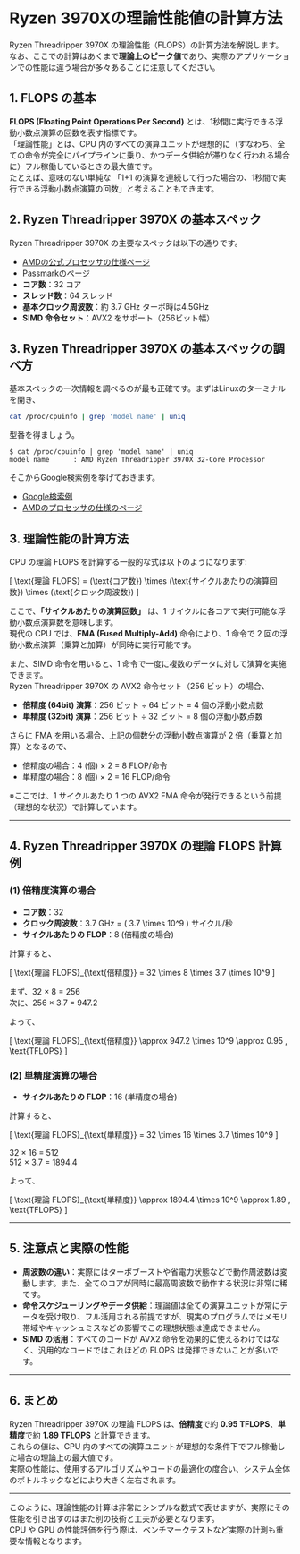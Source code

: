 
# Ryzen 3970Xの理論性能値の計算方法
Ryzen Threadripper 3970X の理論性能（FLOPS）の計算方法を解説します。  
なお、ここでの計算はあくまで**理論上のピーク値**であり、実際のアプリケーションでの性能は違う場合が多々あることに注意してください。

## 1. FLOPS の基本

**FLOPS (Floating Point Operations Per Second)** とは、1秒間に実行できる浮動小数点演算の回数を表す指標です。  
「理論性能」とは、CPU 内のすべての演算ユニットが理想的に（すなわち、全ての命令が完全にパイプラインに乗り、かつデータ供給が滞りなく行われる場合に）フル稼働しているときの最大値です。  
たとえば、意味のない単純な 「1+1 の演算を連続して行った場合の、1秒間で実行できる浮動小数点演算の回数」と考えることもできます。

## 2. Ryzen Threadripper 3970X の基本スペック

Ryzen Threadripper 3970X の主要なスペックは以下の通りです。
- [AMDの公式プロセッサの仕様ページ](https://www.amd.com/ja/support/downloads/drivers.html/processors/ryzen-threadripper/ryzen-threadripper-3000-series/amd-ryzen-threadripper-3970x.html)
-  [Passmarkのページ](https://www.cpubenchmark.net/cpu.php?cpu=AMD+Ryzen+Threadripper+3970X)
- **コア数**：32 コア  
- **スレッド数**：64 スレッド  
- **基本クロック周波数**：約 3.7 GHz ターボ時は4.5GHz  
- **SIMD 命令セット**：AVX2 をサポート（256ビット幅）

## 3. Ryzen Threadripper 3970X の基本スペックの調べ方

基本スペックの一次情報を調べるのが最も正確です。まずはLinuxのターミナルを開き、
```bash
cat /proc/cpuinfo | grep 'model name' | uniq
```
型番を得ましょう。
```
$ cat /proc/cpuinfo | grep 'model name' | uniq
model name      : AMD Ryzen Threadripper 3970X 32-Core Processor
```
そこからGoogle検索例を挙げておきます。
- [Google検索例](https://www.google.com/search?q=site%3Aamd.com+Ryzen+3970X)
- [AMDのプロセッサの仕様のページ](https://www.amd.com/ja/products/specifications/processors.html)
  

## 3. 理論性能の計算方法

CPU の理論 FLOPS を計算する一般的な式は以下のようになります:

\[
\text{理論 FLOPS} = (\text{コア数}) \times (\text{サイクルあたりの演算回数}) \times (\text{クロック周波数})
\]

ここで、**「サイクルあたりの演算回数」** は、1 サイクルに各コアで実行可能な浮動小数点演算数を意味します。  
現代の CPU では、**FMA (Fused Multiply-Add)** 命令により、1 命令で 2 回の浮動小数点演算（乗算と加算）が同時に実行可能です。

また、SIMD 命令を用いると、1 命令で一度に複数のデータに対して演算を実施できます。  
Ryzen Threadripper 3970X の AVX2 命令セット（256 ビット）の場合、  
- **倍精度 (64bit) 演算**：256 ビット ÷ 64 ビット = 4 個の浮動小数点数  
- **単精度 (32bit) 演算**：256 ビット ÷ 32 ビット = 8 個の浮動小数点数

さらに FMA を用いる場合、上記の個数分の浮動小数点演算が 2 倍（乗算と加算）となるので、

- 倍精度の場合：4 (個) × 2 = 8 FLOP/命令  
- 単精度の場合：8 (個) × 2 = 16 FLOP/命令

※ここでは、1 サイクルあたり 1 つの AVX2 FMA 命令が発行できるという前提（理想的な状況）で計算しています。

---

## 4. Ryzen Threadripper 3970X の理論 FLOPS 計算例

### (1) 倍精度演算の場合

- **コア数**：32  
- **クロック周波数**：3.7 GHz = \( 3.7 \times 10^9 \) サイクル/秒  
- **サイクルあたりの FLOP**：8 (倍精度の場合)

計算すると、

\[
\text{理論 FLOPS}_{\text{倍精度}} = 32 \times 8 \times 3.7 \times 10^9
\]

まず、32 × 8 = 256  
次に、256 × 3.7 = 947.2

よって、

\[
\text{理論 FLOPS}_{\text{倍精度}} \approx 947.2 \times 10^9 \approx 0.95 \, \text{TFLOPS}
\]

### (2) 単精度演算の場合

- **サイクルあたりの FLOP**：16 (単精度の場合)

計算すると、

\[
\text{理論 FLOPS}_{\text{単精度}} = 32 \times 16 \times 3.7 \times 10^9
\]

32 × 16 = 512  
512 × 3.7 = 1894.4

よって、

\[
\text{理論 FLOPS}_{\text{単精度}} \approx 1894.4 \times 10^9 \approx 1.89 \, \text{TFLOPS}
\]

---

## 5. 注意点と実際の性能

- **周波数の違い**：実際にはターボブーストや省電力状態などで動作周波数は変動します。また、全てのコアが同時に最高周波数で動作する状況は非常に稀です。
- **命令スケジューリングやデータ供給**：理論値は全ての演算ユニットが常にデータを受け取り、フル活用される前提ですが、現実のプログラムではメモリ帯域やキャッシュミスなどの影響でこの理想状態は達成できません。
- **SIMD の活用**：すべてのコードが AVX2 命令を効果的に使えるわけではなく、汎用的なコードではこれほどの FLOPS は発揮できないことが多いです。

---

## 6. まとめ

Ryzen Threadripper 3970X の理論 FLOPS は、**倍精度**で約 **0.95 TFLOPS**、**単精度**で約 **1.89 TFLOPS** と計算できます。  
これらの値は、CPU 内のすべての演算ユニットが理想的な条件下でフル稼働した場合の理論上の最大値です。  
実際の性能は、使用するアルゴリズムやコードの最適化の度合い、システム全体のボトルネックなどにより大きく左右されます。

---

このように、理論性能の計算は非常にシンプルな数式で表せますが、実際にその性能を引き出すのはまた別の技術と工夫が必要となります。  
CPU や GPU の性能評価を行う際は、ベンチマークテストなど実際の計測も重要な情報となります。
